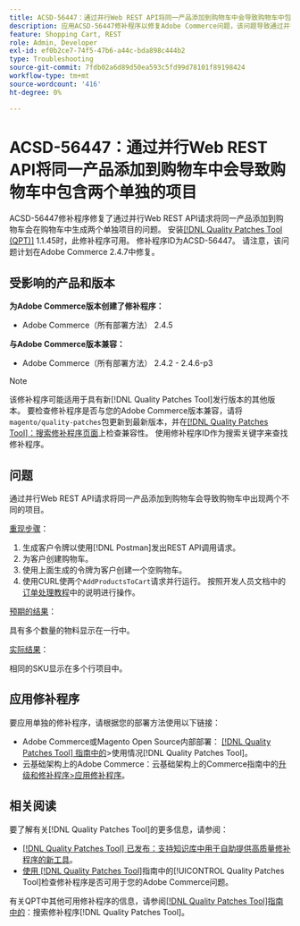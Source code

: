 ```yaml
---
title: ACSD-56447：通过并行Web REST API将同一产品添加到购物车中会导致购物车中包含两个单独的项目
description: 应用ACSD-56447修补程序以修复Adobe Commerce问题，该问题导致通过并行Web REST API请求将同一产品添加到购物车会在购物车中生成两个单独的项目。
feature: Shopping Cart, REST
role: Admin, Developer
exl-id: ef0b2ce7-74f5-47b6-a44c-bda898c444b2
type: Troubleshooting
source-git-commit: 7fdb02a6d89d50ea593c5fd99d78101f89198424
workflow-type: tm+mt
source-wordcount: '416'
ht-degree: 0%

---
```


# ACSD-56447：通过并行Web REST API将同一产品添加到购物车中会导致购物车中包含两个单独的项目

ACSD-56447修补程序修复了通过并行Web REST API请求将同一产品添加到购物车会在购物车中生成两个单独项目的问题。 安装[[!DNL Quality Patches Tool (QPT)]](https://experienceleague.adobe.com/zh-hans/docs/commerce-operations/tools/quality-patches-tool/quality-patches-tool-to-self-serve-quality-patches) 1.1.45时，此修补程序可用。 修补程序ID为ACSD-56447。 请注意，该问题计划在Adobe Commerce 2.4.7中修复。

## 受影响的产品和版本

**为Adobe Commerce版本创建了修补程序：**

* Adobe Commerce（所有部署方法） 2.4.5

**与Adobe Commerce版本兼容：**

* Adobe Commerce（所有部署方法） 2.4.2 - 2.4.6-p3

>[!NOTE]
>
>该修补程序可能适用于具有新[!DNL Quality Patches Tool]发行版本的其他版本。 要检查修补程序是否与您的Adobe Commerce版本兼容，请将`magento/quality-patches`包更新到最新版本，并在[[!DNL Quality Patches Tool]：搜索修补程序页面](https://experienceleague.adobe.com/tools/commerce-quality-patches/index.html?lang=zh-Hans)上检查兼容性。 使用修补程序ID作为搜索关键字来查找修补程序。

## 问题

通过并行Web REST API请求将同一产品添加到购物车会导致购物车中出现两个不同的项目。

<u>重现步骤</u>：

1. 生成客户令牌以使用[!DNL Postman]发出REST API调用请求。
1. 为客户创建购物车。
1. 使用上面生成的令牌为客户创建一个空购物车。
1. 使用CURL使两个`AddProductsToCart`请求并行运行。 按照开发人员文档中的[订单处理教程](https://developer.adobe.com/commerce/webapi/rest/tutorials/orders/)中的说明进行操作。

<u>预期的结果</u>：

具有多个数量的物料显示在一行中。

<u>实际结果</u>：

相同的SKU显示在多个行项目中。

## 应用修补程序

要应用单独的修补程序，请根据您的部署方法使用以下链接：

* Adobe Commerce或Magento Open Source内部部署： [[!DNL Quality Patches Tool] 指南中的](/help/tools/quality-patches-tool/usage.md)>使用情况[!DNL Quality Patches Tool]。
* 云基础架构上的Adobe Commerce：云基础架构上的Commerce指南中的[升级和修补程序>应用修补程序](https://experienceleague.adobe.com/docs/commerce-cloud-service/user-guide/develop/upgrade/apply-patches.html?lang=zh-Hans)。

## 相关阅读

要了解有关[!DNL Quality Patches Tool]的更多信息，请参阅：

* [[!DNL Quality Patches Tool] 已发布：支持知识库中用于自助提供高质量修补程序的新工具](https://experienceleague.adobe.com/zh-hans/docs/commerce-operations/tools/quality-patches-tool/quality-patches-tool-to-self-serve-quality-patches)。
* [使用 [!DNL Quality Patches Tool]](/help/tools/quality-patches-tool/patches-available-in-qpt/check-patch-for-magento-issue-with-magento-quality-patches.md)指南中的[!UICONTROL Quality Patches Tool]检查修补程序是否可用于您的Adobe Commerce问题。


有关QPT中其他可用修补程序的信息，请参阅[[!DNL Quality Patches Tool]指南中的](https://experienceleague.adobe.com/tools/commerce-quality-patches/index.html?lang=zh-Hans)：搜索修补程序[!DNL Quality Patches Tool]。
